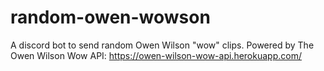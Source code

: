 # random-owen-wowson

A discord bot to send random Owen Wilson "wow" clips. Powered by The Owen Wilson Wow API: https://owen-wilson-wow-api.herokuapp.com/
